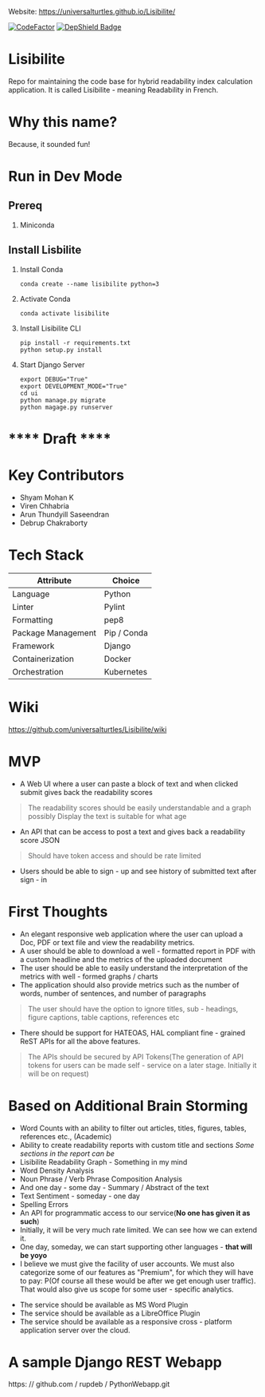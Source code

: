 Website: https://universalturtles.github.io/Lisibilite/

[![CodeFactor](https://www.codefactor.io/repository/github/universalturtles/lisibilite/badge)](https://www.codefactor.io/repository/github/universalturtles/lisibilite) [![DepShield Badge](https://depshield.sonatype.org/badges/universalturtles/Lisibilite/depshield.svg)](https://depshield.github.io)

# Lisibilite
Repo for maintaining the code base for hybrid readability index calculation application.
It is called Lisibilite - meaning Readability in French.

# Why this name?
Because, it sounded fun!


# Run in Dev Mode
## Prereq
1. Miniconda

## Install Lisbilite
1. Install Conda
	```
	conda create --name lisibilite python=3
	```
2. Activate Conda
	```
	conda activate lisibilite
	```

3. Install Lisibilite CLI
	```
	pip install -r requirements.txt
	python setup.py install
	```

4. Start Django Server
	```
	export DEBUG="True"
	export DEVELOPMENT_MODE="True"
	cd ui
	python manage.py migrate
	python magage.py runserver
	```

# **** Draft ****

# Key Contributors
* Shyam Mohan K
* Viren Chhabria
* Arun Thundyill Saseendran
* Debrup Chakraborty

# Tech Stack
| Attribute | Choice |
| ------ | ----- |
|Language | Python|
|Linter | Pylint|
|Formatting | pep8|
|Package Management | Pip / Conda|
|Framework | Django|
|Containerization | Docker|
|Orchestration | Kubernetes|

# Wiki
https://github.com/universalturtles/Lisibilite/wiki

# MVP

* A Web UI where a user can paste a block of text and when clicked submit gives back the readability scores
> The readability scores should be easily understandable and a graph possibly
> Display the text is suitable for what age
* An API that can be access to post a text and gives back a readability score JSON
> Should have token access and should be rate limited
* Users should be able to sign - up and see history of submitted text after sign - in

# First Thoughts

* An elegant responsive web application where the user can upload a Doc, PDF or text file and view the readability metrics.
* A user should be able to download a well - formatted report in PDF with a custom headline and the metrics of the uploaded document
* The user should be able to easily understand the interpretation of the metrics with well - formed graphs / charts
* The application should also provide metrics such as the number of words, number of sentences, and number of paragraphs
> The user should have the option to ignore titles, sub - headings, figure captions, table captions, references etc
* There should be support for HATEOAS, HAL compliant fine - grained ReST APIs for all the above features.
> The APIs should be secured by API Tokens(The generation of API tokens for users can be made self - service on a later stage. Initially it will be on request)

# Based on Additional Brain Storming
- Word Counts with an ability to filter out articles, titles, figures, tables, references etc., (Academic)
- Ability to create readability reports with custom title and sections
*Some sections in the report can be*
- Lisibilite Readability Graph - Something in my mind
- Word Density Analysis
- Noun Phrase / Verb Phrase Composition Analysis
- And one day - some day - Summary / Abstract of the text
- Text Sentiment - someday - one day
- Spelling Errors
- An API for programmatic access to our service(**No one has given it as such**)
- Initially, it will be very much rate limited. We can see how we can extend it.
- One day, someday, we can start supporting other languages - **that will be yoyo**
- I believe we must give the facility of user accounts. We must also categorize some of our features as "Premium", for which they will have to pay: P(Of course all these would be after we get enough user traffic). That would also give us scope for some user - specific analytics.
* The service should be available as MS Word Plugin
* The service should be available as a LibreOffice Plugin
* The service should be available as a responsive cross - platform application server over the cloud.


# A sample Django REST Webapp

https: // github.com / rupdeb / PythonWebapp.git
